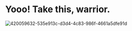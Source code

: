 <h1>Yooo! Take this, warrior.</h1>

![420059632-535e913c-d3d4-4c83-986f-4661a5dfe91d](https://github.com/user-attachments/assets/55d3f16f-5a20-4b23-8d3c-ebfbba880fda)

